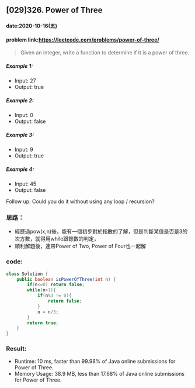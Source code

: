 ## [029]326. Power of Three

#### date:2020-10-16(五)

#### problem link:https://leetcode.com/problems/power-of-three/

> Given an integer, write a function to determine if it is a power of three.

##### Example 1:
- Input: 27
- Output: true

##### Example 2:
- Input: 0
- Output: false

##### Example 3:
- Input: 9
- Output: true

##### Example 4:
- Input: 45
- Output: false

Follow up:
Could you do it without using any loop / recursion?

### 思路：

- 經歷過pow(x,n)後，能有一個初步對於指數的了解，但是判斷某值是否是3的次方數，就得用while跟餘數的判定，
- 順利解題後，連帶Power of Two, Power of Four也一起解

### code:

```java
class Solution {
    public boolean isPowerOfThree(int n) {
        if(n<=0) return false;
        while(n>1){
            if(n%3 != 0){
                return false;
            }
            n = n/3;
        }
        return true;
    }
}
```

### Result:
- Runtime: 10 ms, faster than 99.98% of Java online submissions for Power of Three.
- Memory Usage: 38.9 MB, less than 17.68% of Java online submissions for Power of Three.

